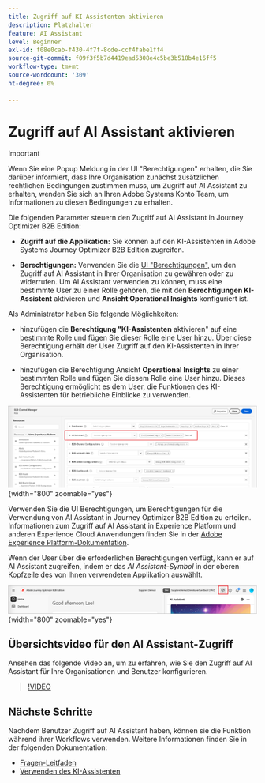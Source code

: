 ```yaml
---
title: Zugriff auf KI-Assistenten aktivieren
description: Platzhalter
feature: AI Assistant
level: Beginner
exl-id: f08e0cab-f430-4f7f-8cde-ccf4fabe1ff4
source-git-commit: f09f3f5b7d4419ead5308e4c5be3b518b4e16ff5
workflow-type: tm+mt
source-wordcount: '309'
ht-degree: 0%

---
```


# Zugriff auf AI Assistant aktivieren

>[!IMPORTANT]
>
>Wenn Sie eine Popup Meldung in der UI &quot;Berechtigungen&quot; erhalten, die Sie darüber informiert, dass Ihre Organisation zunächst zusätzlichen rechtlichen Bedingungen zustimmen muss, um Zugriff auf AI Assistant zu erhalten, wenden Sie sich an Ihren Adobe Systems Konto Team, um Informationen zu diesen Bedingungen zu erhalten.

Die folgenden Parameter steuern den Zugriff auf AI Assistant in Journey Optimizer B2B Edition:

* **Zugriff auf die Applikation:** Sie können auf den KI-Assistenten in Adobe Systems Journey Optimizer B2B Edition zugreifen.

* **Berechtigungen:** Verwenden Sie die [UI &quot;Berechtigungen&quot;,](https://experienceleague.adobe.com/en/docs/experience-platform/access-control/abac/permissions-ui/permissions) um den Zugriff auf AI Assistant in Ihrer Organisation zu gewähren oder zu widerrufen. Um AI Assistant verwenden zu können, muss eine bestimmte User zu einer Rolle gehören, die mit den **Berechtigungen KI-Assistent** aktivieren und **Ansicht Operational Insights** konfiguriert ist.

Als Administrator haben Sie folgende Möglichkeiten:

* hinzufügen die **Berechtigung &quot;KI-Assistenten** aktivieren&quot; auf eine bestimmte Rolle und fügen Sie dieser Rolle eine User hinzu. Über diese Berechtigung erhält der User Zugriff auf den KI-Assistenten in Ihrer Organisation.

* hinzufügen die Berechtigung Ansicht **Operational Insights** zu einer bestimmten Rolle und fügen Sie diesem Rolle eine User hinzu. Dieses Berechtigung ermöglicht es dem User, die Funktionen des KI-Assistenten für betriebliche Einblicke zu verwenden.

![Zuweisen von AI Assistant-Berechtigungen](./assets/ai-assistant-permissions.png){width="800" zoomable="yes"}

Verwenden Sie die UI Berechtigungen, um Berechtigungen für die Verwendung von AI Assistant in Journey Optimizer B2B Edition zu erteilen. Informationen zum Zugriff auf AI Assistant in Experience Platform und anderen Experience Cloud Anwendungen finden Sie in der [Adobe Experience Platform-Dokumentation](https://experienceleague.adobe.com/en/docs/experience-platform/ai-assistant/access).

Wenn der User über die erforderlichen Berechtigungen verfügt, kann er auf AI Assistant zugreifen, indem er das _AI Assistant-Symbol_ in der oberen Kopfzeile des von Ihnen verwendeten Applikation auswählt.

![KI-Assistenten-Symbol in der Kopfzeile des Applikation](./assets/ai-assistant-icon-header.png){width="800" zoomable="yes"}

## Übersichtsvideo für den AI Assistant-Zugriff

Ansehen das folgende Video an, um zu erfahren, wie Sie den Zugriff auf AI Assistant für Ihre Organisationen und Benutzer konfigurieren.

>[!VIDEO](https://video.tv.adobe.com/v/3436470/?learn=on)

## Nächste Schritte

Nachdem Benutzer Zugriff auf AI Assistant haben, können sie die Funktion während ihrer Workflows verwenden. Weitere Informationen finden Sie in der folgenden Dokumentation:

* [Fragen-Leitfaden](./question-guidance.md)
* [Verwenden des KI-Assistenten](./use-ai-assistant.md)
